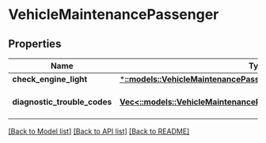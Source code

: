# VehicleMaintenancePassenger

## Properties
Name | Type | Description | Notes
------------ | ------------- | ------------- | -------------
**check_engine_light** | [***::models::VehicleMaintenancePassengerCheckEngineLight**](VehicleMaintenance_passenger_checkEngineLight.md) |  | [optional] 
**diagnostic_trouble_codes** | [**Vec<::models::VehicleMaintenancePassengerDiagnosticTroubleCodes>**](VehicleMaintenance_passenger_diagnosticTroubleCodes.md) | Passenger vehicle DTCs. | [optional] 

[[Back to Model list]](../README.md#documentation-for-models) [[Back to API list]](../README.md#documentation-for-api-endpoints) [[Back to README]](../README.md)



